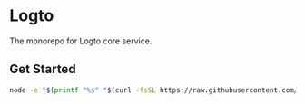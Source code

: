 # Logto

The monorepo for Logto core service.

## Get Started

```bash
node -e "$(printf "%s" "$(curl -fsSL https://raw.githubusercontent.com/logto-io/logto/master/install.js)")"
```
